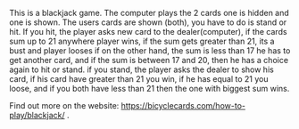 This is a blackjack game.
The computer plays the 2 cards one is hidden and one is shown. The users cards are shown (both), you have to do is stand or hit. 
If you hit, the player asks new card to the dealer(computer), if the cards sum up to 21 anywhere player wins, if the sum gets greater than 21, its a bust and player looses
if on the other hand, the sum is less than 17 he has to get another card, and if the sum is between 17 and 20, then he has a choice again to hit or stand.
if you stand, the player asks the dealer to show his card, if his card have greater than 21 you win, if he has equal to 21 you loose, and if you both have less than 21
then the one with biggest sum wins. 

Find out more on the website:
https://bicyclecards.com/how-to-play/blackjack/
.
